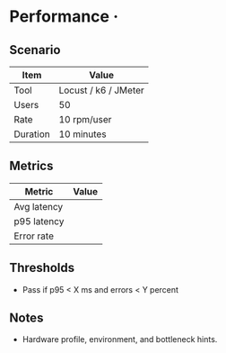 # Performance · <Project>


## Scenario
| Item | Value |
| --- | --- |
| Tool | Locust / k6 / JMeter |
| Users | 50 |
| Rate | 10 rpm/user |
| Duration | 10 minutes |


## Metrics
| Metric | Value |
| --- | --- |
| Avg latency | <ms> |
| p95 latency | <ms> |
| Error rate | <percent> |


## Thresholds
- Pass if p95 < X ms and errors < Y percent


## Notes
- Hardware profile, environment, and bottleneck hints.